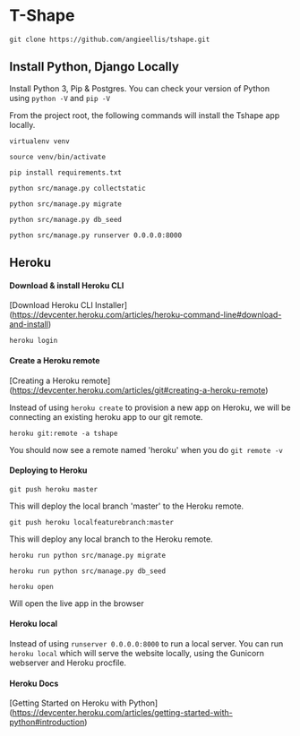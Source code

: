 # T-Shape 

```
git clone https://github.com/angieellis/tshape.git
```

## Install Python, Django Locally


Install Python 3, Pip & Postgres. You can check your version of Python using `python -V` and `pip -V`


From the project root, the following commands will install the Tshape app locally.

```
virtualenv venv
```
```
source venv/bin/activate
```
```
pip install requirements.txt
```
```
python src/manage.py collectstatic
```
```
python src/manage.py migrate
```
```
python src/manage.py db_seed
```
```
python src/manage.py runserver 0.0.0.0:8000
```



## Heroku

#### Download & install Heroku CLI 
[Download Heroku CLI Installer] (https://devcenter.heroku.com/articles/heroku-command-line#download-and-install)

```
heroku login
```

#### Create a Heroku remote
[Creating a Heroku remote] (https://devcenter.heroku.com/articles/git#creating-a-heroku-remote)

Instead of using `heroku create` to provision a new app on Heroku, we will be connecting an existing heroku app to our git remote. 

```
heroku git:remote -a tshape
```

You should now see a remote named 'heroku' when you do `git remote -v`

#### Deploying to Heroku

```
git push heroku master
```
This will deploy the local branch 'master' to the Heroku remote.

```
git push heroku localfeaturebranch:master
```
This will deploy any local branch to the Heroku remote.

```
heroku run python src/manage.py migrate
```
```
heroku run python src/manage.py db_seed
```
```
heroku open
```
Will open the live app in the browser

#### Heroku local

Instead of using `runserver 0.0.0.0:8000` to run a local server. You can run `heroku local` which will serve the website locally, using the Gunicorn webserver and Heroku procfile.

#### Heroku Docs
[Getting Started on Heroku with Python] (https://devcenter.heroku.com/articles/getting-started-with-python#introduction)